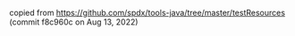<!--
SPDX-FileCopyrightText: TNG Technology Consulting GmbH

SPDX-License-Identifier: Apache-2.0
-->

copied from https://github.com/spdx/tools-java/tree/master/testResources (commit f8c960c on Aug
13, 2022)
